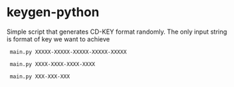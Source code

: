 # keygen-python
Simple script that generates CD-KEY format randomly. The only input string is format of key we want to achieve

``` main.py XXXXX-XXXXX-XXXXX-XXXXX-XXXXX```

``` main.py XXXX-XXXX-XXXX-XXXX```

``` main.py XXX-XXX-XXX```

